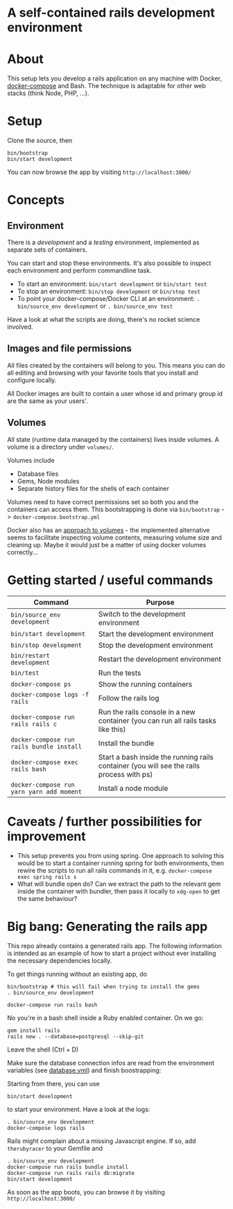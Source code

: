 # A self-contained rails development environment

# About

This setup lets you develop a rails application on any machine with Docker, [docker-compose](https://docs.docker.com/compose/install/) and Bash.
The technique is adaptable for other web stacks (think Node, PHP, ...).

# Setup

Clone the source, then

    bin/bootstrap
    bin/start development

You can now browse the app by visiting `http://localhost:3000/`

# Concepts

## Environment

There is a *development* and a *testing* environment, implemented as separate sets of containers.

You can start and stop these environments. It's also possible to inspect each environment and perform 
commandline task.

* To start an environment: `bin/start development` or `bin/start test`
* To stop an environment: `bin/stop development` or `bin/stop test`
* To point your docker-compose/Docker CLI at an environment: `. bin/source_env development` or `. bin/source_env test`

Have a look at what the scripts are doing, there's no rocket science involved.

## Images and file permissions

All files created by the containers will belong to you. This means you can do all editing and browsing with
your favorite tools that you install and configure locally.

All Docker images are built to contain a user whose id and primary group id are the same as your users'.

## Volumes

All state (runtime data managed by the containers) lives inside volumes. A volume is a directory under `volumes/`.

Volumes include

* Database files
* Gems, Node modules
* Separate history files for the shells of each container

Volumes need to have correct permissions set so both you and the containers can access them. 
This bootstrapping is done via `bin/bootstrap` -> `docker-compose.bootstrap.yml`

Docker also has an [approach to volumes](https://docs.docker.com/storage/volumes/) - the implemented
alternative seems to facilitate inspecting volume contents, measuring volume size and cleaning up.
Maybe it would just be a matter of using docker volumes correctly...

# Getting started / useful commands

| Command                                   | Purpose                                                                                  |
| -------                                   | -------                                                                                  |
| `bin/source_env development`              | Switch to the development environment                                                    |
| `bin/start development`                   | Start the development environment                                                        |
| `bin/stop development`                    | Stop the development environment                                                         |
| `bin/restart development`                 | Restart the development environment                                                      |
| `bin/test`                                | Run the tests                                         |
| `docker-compose ps`                       | Show the running containers                                                              |
| `docker-compose logs -f rails`            | Follow the rails log                                                                     |
| `docker-compose run rails rails c`        | Run the rails console in a new container (you can run all rails tasks like this)         |
| `docker-compose run rails bundle install` | Install the bundle                                                                       |
| `docker-compose exec rails bash`          | Start a bash inside the running rails container (you will see the rails process with ps) |
| `docker-compose run yarn yarn add moment` | Install a node module                                                                    |

# Caveats / further possibilities for improvement

* This setup prevents you from using spring. One approach to solving this would be to start a container 
  running spring for both environments, then rewire the scripts to run all rails commands in it,
  e.g. `docker-compose exec spring rails s`
* What will bundle open do? Can we extract the path to the relevant gem inside the container with bundler,
  then pass it locally to `xdg-open` to get the same behaviour?

# Big bang: Generating the rails app

This repo already contains a generated rails app. The following information is intended as an example
of how to start a project without ever installing the necessary dependencies locally.

To get things running without an existing app, do

    bin/bootstrap # this will fail when trying to install the gems
    . bin/source_env development
    
    docker-compose run rails bash
    
No you're in a bash shell inside a Ruby enabled container. On we go:

    gem install rails
    rails new . --database=postgresql --skip-git
    
Leave the shell (Ctrl + D)

Make sure the database connection infos are read from the environment variables (see [database.yml](src/config/database.yml)) and finish boostrapping:

Starting from there, you can use

    bin/start development
    
to start your environment. Have a look at the logs:

    . bin/source_env development
    docker-compose logs rails

Rails might complain about a missing Javascript engine. If so, add `therubyracer` to your Gemfile and 

    . bin/source_env development
    docker-compose run rails bundle install
    docker-compose run rails rails db:migrate
    bin/start development

As soon as the app boots, you can browse it by visiting `http://localhost:3000/`
